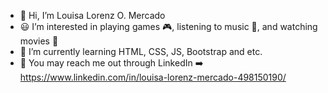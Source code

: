 - 👋 Hi, I’m Louisa Lorenz O. Mercado
- 😃 I’m interested in playing games 🎮, listening to music 🎵, and watching movies 🍿
- 📖 I’m currently learning HTML, CSS, JS, Bootstrap and etc.
- 💬 You may reach me out through LinkedIn ➡️ https://www.linkedin.com/in/louisa-lorenz-mercado-498150190/

<!---
LouisaLorenzMercado/LouisaLorenzMercado is a ✨ special ✨ repository because its `README.md` (this file) appears on your GitHub profile.
You can click the Preview link to take a look at your changes.
--->
